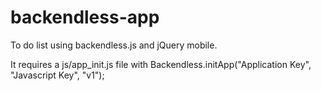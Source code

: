 # backendless-app
To do list using backendless.js and jQuery mobile.

It requires a js/app_init.js file with
Backendless.initApp("Application Key", "Javascript Key", "v1");
